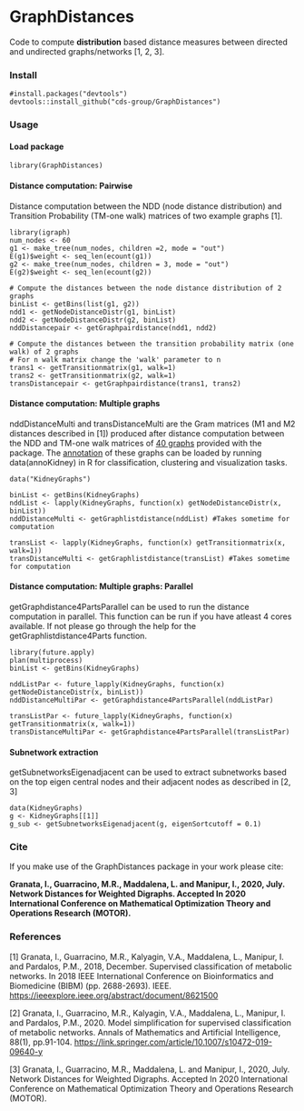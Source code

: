 # GraphDistances

Code to compute **distribution** based distance measures between directed and undirected graphs/networks [1, 2, 3]. 

### Install
``` 
#install.packages("devtools")
devtools::install_github("cds-group/GraphDistances")
```
### Usage

#### Load package
```
library(GraphDistances)
```

#### Distance computation: **Pairwise**
Distance computation between the NDD (node distance distribution) and Transition Probability (TM-one walk) matrices  of two example graphs [1].
```
library(igraph)
num_nodes <- 60
g1 <- make_tree(num_nodes, children =2, mode = "out")
E(g1)$weight <- seq_len(ecount(g1))
g2 <- make_tree(num_nodes, children = 3, mode = "out")
E(g2)$weight <- seq_len(ecount(g2))

# Compute the distances between the node distance distribution of 2 graphs
binList <- getBins(list(g1, g2))
ndd1 <- getNodeDistanceDistr(g1, binList)
ndd2 <- getNodeDistanceDistr(g2, binList)
nddDistancepair <- getGraphpairdistance(ndd1, ndd2)

# Compute the distances between the transition probability matrix (one walk) of 2 graphs
# For n walk matrix change the 'walk' parameter to n
trans1 <- getTransitionmatrix(g1, walk=1)
trans2 <- getTransitionmatrix(g2, walk=1)
transDistancepair <- getGraphpairdistance(trans1, trans2) 
```

#### Distance computation: **Multiple graphs**
nddDistanceMulti and transDistanceMulti are the Gram matrices (M1 and M2 distances described in [1]) produced after distance computation between the NDD and TM-one walk matrices of [40 graphs](data/KidneyGraphs.RData) provided with the package. The [annotation](data/annoKidney.RData) of these graphs can be loaded by running data(annoKidney) in R for classification, clustering and visualization tasks.
```
data("KidneyGraphs")

binList <- getBins(KidneyGraphs)
nddList <- lapply(KidneyGraphs, function(x) getNodeDistanceDistr(x, binList))
nddDistanceMulti <- getGraphlistdistance(nddList) #Takes sometime for computation

transList <- lapply(KidneyGraphs, function(x) getTransitionmatrix(x, walk=1))
transDistanceMulti <- getGraphlistdistance(transList) #Takes sometime for computation
```

#### Distance computation: **Multiple graphs: Parallel**
getGraphdistance4PartsParallel can be used to run the distance computation in parallel. This function can be run if you have atleast 4 cores available. If not please go through the help for the getGraphlistdistance4Parts function.
```
library(future.apply)
plan(multiprocess)
binList <- getBins(KidneyGraphs)

nddListPar <- future_lapply(KidneyGraphs, function(x) getNodeDistanceDistr(x, binList))
nddDistanceMultiPar <- getGraphdistance4PartsParallel(nddListPar)

transListPar <- future_lapply(KidneyGraphs, function(x) getTransitionmatrix(x, walk=1))
transDistanceMultiPar <- getGraphdistance4PartsParallel(transListPar)
```

#### Subnetwork extraction
getSubnetworksEigenadjacent can be used to extract subnetworks based on the top eigen central nodes and their adjacent nodes as described in [2, 3]
```
data(KidneyGraphs)
g <- KidneyGraphs[[1]]
g_sub <- getSubnetworksEigenadjacent(g, eigenSortcutoff = 0.1)
```

### Cite
If you make use of the GraphDistances package in your work please cite:

**Granata, I., Guarracino, M.R., Maddalena, L. and Manipur, I., 2020, July. Network Distances for Weighted Digraphs. Accepted In 2020 International Conference on Mathematical Optimization Theory and Operations Research (MOTOR).**

### References
[1] Granata, I., Guarracino, M.R., Kalyagin, V.A., Maddalena, L., Manipur, I. and Pardalos, P.M., 2018, December. Supervised classification of metabolic networks. In 2018 IEEE International Conference on Bioinformatics and Biomedicine (BIBM) (pp. 2688-2693). IEEE.
https://ieeexplore.ieee.org/abstract/document/8621500

[2] Granata, I., Guarracino, M.R., Kalyagin, V.A., Maddalena, L., Manipur, I. and Pardalos, P.M., 2020. Model simplification for supervised classification of metabolic networks. Annals of Mathematics and Artificial Intelligence, 88(1), pp.91-104.
https://link.springer.com/article/10.1007/s10472-019-09640-y

[3] Granata, I., Guarracino, M.R., Maddalena, L. and Manipur, I., 2020, July. Network Distances for Weighted Digraphs. Accepted In 2020 International Conference on Mathematical Optimization Theory and Operations Research (MOTOR).
